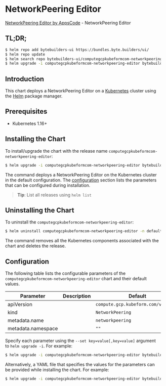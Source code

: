 # NetworkPeering Editor

[NetworkPeering Editor by AppsCode](https://byte.builders) - NetworkPeering Editor

## TL;DR;

```bash
$ helm repo add bytebuilders-ui https://bundles.byte.builders/ui/
$ helm repo update
$ helm search repo bytebuilders-ui/computegcpkubeformcom-networkpeering-editor --version=v0.4.18
$ helm upgrade -i computegcpkubeformcom-networkpeering-editor bytebuilders-ui/computegcpkubeformcom-networkpeering-editor -n default --create-namespace --version=v0.4.18
```

## Introduction

This chart deploys a NetworkPeering Editor on a [Kubernetes](http://kubernetes.io) cluster using the [Helm](https://helm.sh) package manager.

## Prerequisites

- Kubernetes 1.16+

## Installing the Chart

To install/upgrade the chart with the release name `computegcpkubeformcom-networkpeering-editor`:

```bash
$ helm upgrade -i computegcpkubeformcom-networkpeering-editor bytebuilders-ui/computegcpkubeformcom-networkpeering-editor -n default --create-namespace --version=v0.4.18
```

The command deploys a NetworkPeering Editor on the Kubernetes cluster in the default configuration. The [configuration](#configuration) section lists the parameters that can be configured during installation.

> **Tip**: List all releases using `helm list`

## Uninstalling the Chart

To uninstall the `computegcpkubeformcom-networkpeering-editor`:

```bash
$ helm uninstall computegcpkubeformcom-networkpeering-editor -n default
```

The command removes all the Kubernetes components associated with the chart and deletes the release.

## Configuration

The following table lists the configurable parameters of the `computegcpkubeformcom-networkpeering-editor` chart and their default values.

|     Parameter      | Description |                    Default                     |
|--------------------|-------------|------------------------------------------------|
| apiVersion         |             | <code>compute.gcp.kubeform.com/v1alpha1</code> |
| kind               |             | <code>NetworkPeering</code>                    |
| metadata.name      |             | <code>networkpeering</code>                    |
| metadata.namespace |             | <code>""</code>                                |


Specify each parameter using the `--set key=value[,key=value]` argument to `helm upgrade -i`. For example:

```bash
$ helm upgrade -i computegcpkubeformcom-networkpeering-editor bytebuilders-ui/computegcpkubeformcom-networkpeering-editor -n default --create-namespace --version=v0.4.18 --set apiVersion=compute.gcp.kubeform.com/v1alpha1
```

Alternatively, a YAML file that specifies the values for the parameters can be provided while
installing the chart. For example:

```bash
$ helm upgrade -i computegcpkubeformcom-networkpeering-editor bytebuilders-ui/computegcpkubeformcom-networkpeering-editor -n default --create-namespace --version=v0.4.18 --values values.yaml
```
